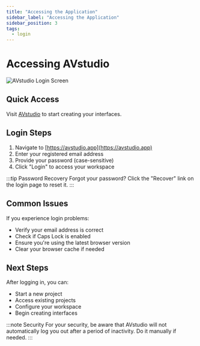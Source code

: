```yaml
---
title: "Accessing the Application"
sidebar_label: "Accessing the Application"
sidebar_position: 3
tags:
  - login
---
```


# Accessing AVstudio

![AVstudio Login Screen](./img/avstudio-login.png)

## Quick Access

Visit [AVstudio](https://avstudio.app) to start creating your interfaces.

## Login Steps

1. Navigate to [https://avstudio.app](https://avstudio.app)
2. Enter your registered email address
3. Provide your password (case-sensitive)
4. Click "Login" to access your workspace

:::tip Password Recovery
Forgot your password? Click the "Recover" link on the login page to reset it.
:::

## Common Issues

If you experience login problems:
- Verify your email address is correct
- Check if Caps Lock is enabled
- Ensure you're using the latest browser version
- Clear your browser cache if needed

## Next Steps

After logging in, you can:
- Start a new project
- Access existing projects
- Configure your workspace
- Begin creating interfaces

:::note Security
For your security, be aware that AVstudio will not automatically log you out after a period of inactivity. Do it manually if needed. 
:::